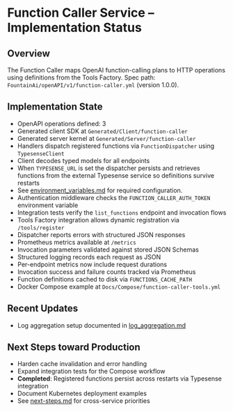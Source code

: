 # Function Caller Service – Implementation Status

## Overview
The Function Caller maps OpenAI function-calling plans to HTTP operations using definitions from the Tools Factory.
Spec path: `FountainAi/openAPI/v1/function-caller.yml` (version 1.0.0).

## Implementation State
- OpenAPI operations defined: 3
- Generated client SDK at `Generated/Client/function-caller`
- Generated server kernel at `Generated/Server/function-caller`
- Handlers dispatch registered functions via ``FunctionDispatcher`` using ``TypesenseClient``
- Client decodes typed models for all endpoints
- When `TYPESENSE_URL` is set the dispatcher persists and retrieves functions from the external Typesense service so definitions survive restarts
- See [environment_variables.md](../../../../../docs/environment_variables.md) for required configuration.
- Authentication middleware checks the `FUNCTION_CALLER_AUTH_TOKEN` environment variable
- Integration tests verify the `list_functions` endpoint and invocation flows
- Tools Factory integration allows dynamic registration via `/tools/register`
- Dispatcher reports errors with structured JSON responses
- Prometheus metrics available at `/metrics`
- Invocation parameters validated against stored JSON Schemas
- Structured logging records each request as JSON
- Per-endpoint metrics now include request durations
- Invocation success and failure counts tracked via Prometheus
- Function definitions cached to disk via `FUNCTIONS_CACHE_PATH`
- Docker Compose example at `Docs/Compose/function-caller-tools.yml`

## Recent Updates
- Log aggregation setup documented in [log_aggregation.md](../../../../../docs/log_aggregation.md)

## Next Steps toward Production
- Harden cache invalidation and error handling
- Expand integration tests for the Compose workflow
- **Completed**: Registered functions persist across restarts via Typesense integration
- Document Kubernetes deployment examples
- See [next-steps.md](next-steps.md) for cross-service priorities
